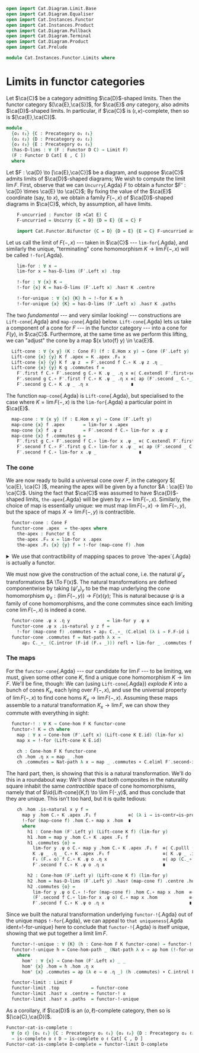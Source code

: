 ```agda
open import Cat.Diagram.Limit.Base
open import Cat.Diagram.Equaliser
open import Cat.Instances.Functor
open import Cat.Instances.Product
open import Cat.Diagram.Pullback
open import Cat.Diagram.Terminal
open import Cat.Diagram.Product
open import Cat.Prelude

module Cat.Instances.Functor.Limits where
```

# Limits in functor categories

Let $\ca{C}$ be a category admitting $\ca{D}$-shaped limits. Then the
functor category $[\ca{E},\ca{S}]$, for $\ca{E}$ _any_ category, also
admits $\ca{D}$-shaped limits. In particular, if $\ca{C}$ is
$(\iota,\kappa)$-complete, then so is $[\ca{E},\ca{C}]$.

```agda
module _
  {o₁ ℓ₁} {C : Precategory o₁ ℓ₁}
  {o₂ ℓ₂} {D : Precategory o₂ ℓ₂}
  {o₃ ℓ₃} {E : Precategory o₃ ℓ₃}
  (has-D-lims : ∀ (F : Functor D C) → Limit F)
  (F : Functor D Cat[ E , C ])
  where
```

<!--
```agda
  open Cone-hom
  open Terminal
  open Functor
  open Cone
  open _=>_

  import Cat.Reasoning C as C
  import Cat.Reasoning D as D
  import Cat.Reasoning E as E

  private
    module F = Functor F
```
-->

Let $F : \ca{D} \to [\ca{E},\ca{C}]$ be a diagram, and suppose $\ca{C}$
admits limits of $\ca{D}$-shaped diagrams; We wish to compute the limit
$\lim F$. First, observe that we can `Uncurry`{.Agda} $F$ to obtain a
functor $F' : \ca{D} \times \ca{E} \to \ca{C}$; By fixing the value of
the $\ca{E}$ coordinate (say, to $x$), we obtain a family $F(-, x)$ of
$\ca{D}$-shaped diagrams in $\ca{C}$, which, by assumption, all have
limits.

```agda
    F-uncurried : Functor (D ×Cat E) C
    F-uncurried = Uncurry {C = D} {D = E} {E = C} F

    import Cat.Functor.Bifunctor {C = D} {D = E} {E = C} F-uncurried as F′
```

Let us call the limit of $F(-, x)$ --- taken in $\ca{C}$ ---
`lim-for`{.Agda}, and similarly the unique, "terminating" cone
homomorphism $K \to \lim F(-, x)$ will be called `!-for`{.Agda}.

```agda
    lim-for : ∀ x → _
    lim-for x = has-D-lims (F′.Left x) .top

    !-for : ∀ {x} K → _
    !-for {x} K = has-D-lims (F′.Left x) .has⊤ K .centre

    !-for-unique : ∀ {x} {K} h → !-for K ≡ h
    !-for-unique {x} {K} = has-D-lims (F′.Left x) .has⊤ K .paths
```

The two _fundamental_ --- and very similar looking! --- constructions
are `Lift-cone`{.Agda} and `map-cone`{.Agda} below. `Lift-cone`{.Agda}
lets us take a component of a cone for $F$ --- in the functor category
--- into a cone for $F(y)$, in $\ca{C}$. Furthermore, at the same time
as we perform this lifting, we can "adjust" the cone by a map $(x
\xto{f} y) \in \ca{E}$.

```agda
  Lift-cone : ∀ {x y} (K : Cone F) (f : E.Hom x y) → Cone (F′.Left y)
  Lift-cone {x} {y} K f .apex = K .apex .F₀ x
  Lift-cone {x} {y} K f .ψ z  = F′.second f C.∘ K .ψ z .η _
  Lift-cone {x} {y} K g .commutes f =
    F′.first f C.∘ F′.second g C.∘ K .ψ _ .η x ≡⟨ C.extendl F′.first∘second ⟩
    F′.second g C.∘ F′.first f C.∘ K .ψ _ .η x ≡⟨ ap (F′.second _ C.∘_) (ap₂ C._∘_ (C.elimr (F-id (F.₀ _))) refl ∙ ap (λ e → e .η x) (K .commutes f)) ⟩
    F′.second g C.∘ K .ψ _ .η x                ∎
```

The function `map-cone`{.Agda} is `Lift-cone`{.Agda}, but specialised to
the case where $K = \lim F(-, x)$ is the `lim-for`{.Agda} a particular
point in $\ca{E}$.

```agda
  map-cone : ∀ {x y} (f : E.Hom x y) → Cone (F′.Left y)
  map-cone {x} f .apex       = lim-for x .apex
  map-cone {x} f .ψ z        = F′.second f C.∘ lim-for x .ψ z
  map-cone {x} f .commutes g =
    F′.first g C.∘ F′.second f C.∘ lim-for x .ψ _ ≡⟨ C.extendl F′.first∘second ⟩
    F′.second f C.∘ F′.first g C.∘ lim-for x .ψ _ ≡⟨ ap (F′.second _ C.∘_) (lim-for x .commutes _) ⟩
    F′.second f C.∘ lim-for x .ψ _                ∎
```

### The cone

We are now ready to build a universal cone over $F$, in the category $[
\ca{E}, \ca{C} ]$, meaning the apex will be given by a functor $A : \ca{E}
\to \ca{C}$. Using the fact that $\ca{C}$ was assumed to have
$\ca{D}$-shaped limits, `the-apex`{.Agda} will be given by $x \mapsto
\lim F(-, x)$. Similarly, the choice of map is essentially unique: we
must map $\lim F(-, x) \to \lim F(-, y)$, but the space of maps $X \to
\lim F(-, y)$ is contractible.

```agda
  functor-cone : Cone F
  functor-cone .apex  = the-apex where
    the-apex : Functor E C
    the-apex .F₀ x = lim-for x .apex
    the-apex .F₁ {x} {y} f = !-for (map-cone f) .hom
```

<details>
<summary> We use that contractibility of mapping spaces to prove
`the-apex`{.Agda} is actually a functor. </summary>

```agda
    the-apex .F-id = ap hom (!-for-unique map) where
      map : Cone-hom _ _ _
      map .hom = C.id
      map .commutes = C.idr _ ∙ C.introl F′.second-id
    the-apex .F-∘ {x} {y} {z} f g = ap hom (!-for-unique map)
      where
        map : Cone-hom _ _ _
        map .hom = the-apex .F₁ f C.∘ the-apex .F₁ g
        map .commutes {o} =
          (lim-for z .ψ o C.∘ _ C.∘ _)                               ≡⟨ C.extendl (!-for (map-cone f) .commutes) ⟩
          (F′.second f C.∘ lim-for y .ψ o C.∘ _)                     ≡⟨ ap (F′.second f C.∘_) (!-for (map-cone g) .commutes) ⟩
          (F′.second f C.∘ F′.second g C.∘ lim-for x .ψ o)           ≡⟨ C.pulll (sym F′.second∘second) ⟩
          (F′.second (f E.∘ g) C.∘ has-D-lims (F′.Left x) .top .ψ o) ∎
```

</details>

We must now give the construction of the actual cone, i.e. the natural
$\psi'_x$ transformations $A \To F(x)$. The natural transformations are
defined componentwise by taking $(\psi'_x)_y$ to be the map underlying
the cone homomorphism $\psi_x : (\lim F(-,y)) \to F(x)(y)$; This is
natural because $\psi$ is a family of cone homomorphisms, and the cone
commutes since each limiting cone $\lim F(-,x)$ is indeed a cone.

```agda
  functor-cone .ψ x .η y              = lim-for y .ψ x
  functor-cone .ψ x .is-natural y z f =
    !-for (map-cone f) .commutes ∙ ap₂ C._∘_ (C.eliml (λ i → F.F-id i .η z)) refl
  functor-cone .commutes f = Nat-path λ x →
      ap₂ C._∘_ (C.intror (F-id (F.₀ _))) refl ∙ lim-for _ .commutes f
```

### The maps

For the `functor-cone`{.Agda} --- our candidate for $\lim F$ --- to be
limiting, we must, given some other cone $K$, find a unique cone
homomorphism $K \to \lim F$. We'll be fine, though: We can (using
`Lift-cone`{.Agda}) _explode_ $K$ into a bunch of cones $K_x$, each lying
over $F(-,x)$, and use the universal property of $\lim F(-,x)$ to find
cone homs $K_x \to \lim F(-,x)$. Assuming these maps assemble to a
natural transformation $K_x \to \lim F$, we can show they commute with
everything in sight:

```agda
  functor-! : ∀ K → Cone-hom F K functor-cone
  functor-! K = ch where
    map : ∀ x → Cone-hom (F′.Left x) (Lift-cone K E.id) (lim-for x)
    map x = !-for (Lift-cone K E.id)

    ch : Cone-hom F K functor-cone
    ch .hom .η x = map _ .hom
    ch .commutes = Nat-path λ x → map _ .commutes ∙ C.eliml F′.second-id
```

The hard part, then, is showing that this is a natural transformation.
We'll do this in a roundabout way: We'll show that both composites in
the naturality square inhabit the same _contractible_ space of cone
homomorphisms, namely that of $\id{Lift-cone}(K,f) \to \lim F(-,y)$,
and thus conclude that they are unique. This isn't too hard, but it is
quite tedious:

```agda
    ch .hom .is-natural x y f =
      map y .hom C.∘ K .apex .F₁ f            ≡⟨ (λ i → is-contr→is-prop (has-D-lims (F′.Left y) .has⊤ (Lift-cone K f)) h1 h2 i .hom) ⟩
      !-for (map-cone f) .hom C.∘ map x .hom  ∎
      where
        h1 : Cone-hom (F′.Left y) (Lift-cone K f) (lim-for y)
        h1 .hom = map y .hom C.∘ K .apex .F₁ f
        h1 .commutes {o} =
          lim-for y .ψ o C.∘ map y .hom C.∘ K .apex .F₁ f  ≡⟨ C.pulll (map y .commutes ∙ C.eliml F′.second-id) ⟩
          K .ψ _ .η _ C.∘ K .apex .F₁ f                    ≡⟨ K .ψ _ .is-natural _ _ _ ⟩
          F₁ (F.₀ o) f C.∘ K .ψ o .η x                     ≡⟨ ap (C._∘ K .ψ o .η x) (C.introl (ap (λ e → e .η y) (F-id F))) ⟩
          F′.second f C.∘ K .ψ o .η x                      ∎

        h2 : Cone-hom (F′.Left y) (Lift-cone K f) (lim-for y)
        h2 .hom = has-D-lims (F′.Left y) .has⊤ (map-cone f) .centre .hom C.∘ map x .hom
        h2 .commutes {o} =
          lim-for y .ψ o C.∘ !-for (map-cone f) .hom C.∘ map x .hom  ≡⟨ C.pulll (has-D-lims (F′.Left y) .has⊤ (map-cone f) .centre .commutes) ⟩
          (F′.second f C.∘ lim-for x .ψ o) C.∘ map x .hom            ≡⟨ C.pullr (map x .commutes ∙ C.eliml F′.second-id) ⟩
          F′.second f C.∘ K .ψ o .η x                                ∎
```

Since we built the natural transformation underlying `functor-!`{.Agda}
out of the unique maps `!-for`{.Agda}, we can appeal to `that
uniqueness`{.Agda ident=!-for-unique} here to conclude that
`functor-!`{.Agda} is itself unique, showing that we put together a
limit $\lim F$.

```agda
  functor-!-unique : ∀ {K} (h : Cone-hom F K functor-cone) → functor-! K ≡ h
  functor-!-unique h = Cone-hom-path _ (Nat-path λ x → ap hom (!-for-unique hom'))
    where
      hom' : ∀ {x} → Cone-hom (F′.Left x) _ _
      hom' {x} .hom = h .hom .η x
      hom' {x} .commutes = ap (λ e → e .η _) (h .commutes) ∙ C.introl F′.second-id

  functor-limit : Limit F
  functor-limit .top            = functor-cone
  functor-limit .has⊤ x .centre = functor-! x
  functor-limit .has⊤ x .paths  = functor-!-unique
```

As a corollary, if $\ca{D}$ is an $(o,\ell)$-complete category, then so
is $[\ca{C},\ca{D}]$.

```agda
Functor-cat-is-complete :
  ∀ {o ℓ} {o₁ ℓ₁} {C : Precategory o₁ ℓ₁} {o₂ ℓ₂} {D : Precategory o₂ ℓ₂}
  → is-complete o ℓ D → is-complete o ℓ Cat[ C , D ]
Functor-cat-is-complete D-complete = functor-limit D-complete
```

